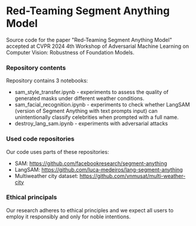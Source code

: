 # Red-Teaming Segment Anything Model
Source code for the paper "Red-Teaming Segment Anything Model" accepted at CVPR 2024 4th Workshop of Adversarial Machine Learning on Computer Vision: Robustness of Foundation Models.

### Repository contents
Repository contains 3 notebooks:
- sam_style_transfer.ipynb - experiments to assess the quality of generated masks under different weather conditions.
- sam_facial_recognition.ipynb - experiments to check whether LangSAM (version of Segment Anything with text prompts input) can unintentionally classify celebrities when prompted with a full name.
- destroy_lang_sam.ipynb - experiments with adversarial attacks

### Used code repositories
Our code uses parts of these repositories:
- SAM: https://github.com/facebookresearch/segment-anything
- LangSAM: https://github.com/luca-medeiros/lang-segment-anything
- Multiweather city dataset: https://github.com/vnmusat/multi-weather-city

### Ethical principals
Our research adheres to ethical principles and we expect all users to employ it responsibly
and only for noble intentions.
